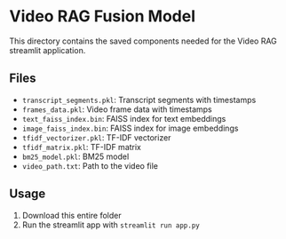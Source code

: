# Video RAG Fusion Model

This directory contains the saved components needed for the Video RAG streamlit application.

## Files
- `transcript_segments.pkl`: Transcript segments with timestamps
- `frames_data.pkl`: Video frame data with timestamps
- `text_faiss_index.bin`: FAISS index for text embeddings
- `image_faiss_index.bin`: FAISS index for image embeddings
- `tfidf_vectorizer.pkl`: TF-IDF vectorizer
- `tfidf_matrix.pkl`: TF-IDF matrix
- `bm25_model.pkl`: BM25 model
- `video_path.txt`: Path to the video file

## Usage
1. Download this entire folder
2. Run the streamlit app with `streamlit run app.py`
